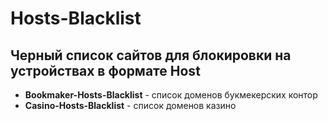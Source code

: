 # Hosts-Blacklist
Черный список сайтов для блокировки на устройствах в формате Host
---
- **Bookmaker-Hosts-Blacklist** - список доменов букмекерских контор
- **Casino-Hosts-Blacklist** - список доменов казино
